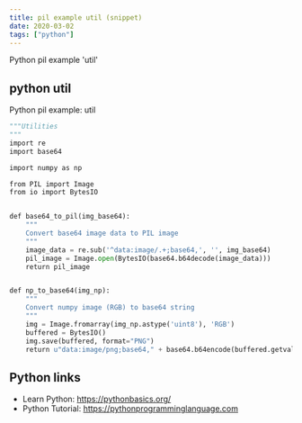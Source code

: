 ```yaml
---
title: pil example util (snippet)
date: 2020-03-02
tags: ["python"]
---
```

Python pil example 'util'


## python util

Python pil example: util

```python
"""Utilities
"""
import re
import base64

import numpy as np

from PIL import Image
from io import BytesIO


def base64_to_pil(img_base64):
    """
    Convert base64 image data to PIL image
    """
    image_data = re.sub('^data:image/.+;base64,', '', img_base64)
    pil_image = Image.open(BytesIO(base64.b64decode(image_data)))
    return pil_image


def np_to_base64(img_np):
    """
    Convert numpy image (RGB) to base64 string
    """
    img = Image.fromarray(img_np.astype('uint8'), 'RGB')
    buffered = BytesIO()
    img.save(buffered, format="PNG")
    return u"data:image/png;base64," + base64.b64encode(buffered.getvalue()).decode("ascii")

```

## Python links

- Learn Python: https://pythonbasics.org/
- Python Tutorial: https://pythonprogramminglanguage.com
